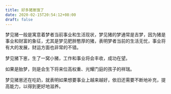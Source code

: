 ```yaml
---
title: 好多猪崽饿了
date: 2020-02-15T20:54:12+08:00
draft: false
---
```


梦见猪一般是寓意着梦者当前事业和生活现状，梦见猪的梦通常是吉梦，因为猪是事业和财富的象征，尤其是梦见肥胖憨厚的猪，表明梦者当前的生活无忧，事业将有大的发展，财运方面也非常的不错。




梦见猪下崽，生了一窝小猪，工作和事业将会丰收，成功在望。

如果是胎梦，则是会生下将来位高权重、光耀门庭的孩子的祥瑞。




梦见猪崽还在吃奶，就表明如果想要事业上越来越好，依旧还需要不断地补充，提高能力，以得到更好地滋养。

